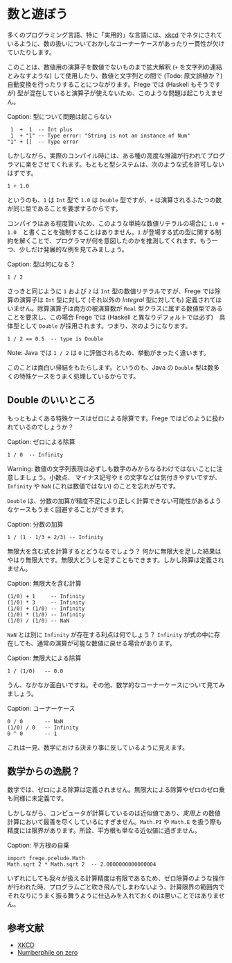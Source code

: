 # 数と遊ぼう

多くのプログラミング言語、特に「実用的」な言語には、[xkcd](http://xkcd.com/1537/) でネタにされているように、数の扱いについておかしなコーナーケースがあったり一貫性が欠けていたりします。

このことは、数値用の演算子を数値でないものまで拡大解釈 (`+` を文字列の連結とみなすような) して使用したり、数値と文字列との間で (Todo: 原文誤植か？) 自動変換を行ったりすることにつながります。Frege では (Haskell もそうですが) 型が混在していると演算子が使えないため、このような問題は起こりえません。

Caption: 型について問題は起こらない

```
 1  +  1  -- Int plus
 1  + "1" -- Type error: "String is not an instance of Num"
"1" + []  -- Type error
```

しかしながら、実際のコンパイル時には、ある種の高度な推論が行われてプログラマに楽をさせてくれます。もともと型システムは、次のような式を許可しないはずです。

```
1 + 1.0
```

というのも、`1` は `Int` 型で `1.0` は `Double` 型ですが、`+` は演算されるふたつの数が同じ型であることを要求するからです。

コンパイラはある程度賢いため、このような単純な数値リテラルの場合に `1.0 + 1.0`　と書くことを強制することはありません。`1` が登場する式の型に関する制約を解くことで、プログラマが何を意図したのかを推測してくれます。もう一つ、少しだけ発展的な例を見てみましょう。

Caption: 型は何になる？

```
1 / 2
```

さっきと同じように `1` および `2` は `Int` 型の数値リテラルですが、Frege では除算の演算子は `Int` 型に対して (それ以外の _Integral_ 型に対しても) 定義されてはいません。除算演算子は両方の被演算数が `Real` 型クラスに属する数値型であることを要求し、この場合 Frege では (Haskell と異なりデフォルトでは必ず)　具体型として  `Double` が採用されます。つまり、次のようになります。

```
1 / 2 == 0.5  -- type is Double
```

Note: Java では `1 / 2` は `0` に評価されるため、挙動がまったく違います。

このことは面白い帰結をもたらします。というのも、Java の `Double` 型は数多くの特殊ケースをうまく処理しているからです。

## Double のいいところ

もっともよくある特殊ケースはゼロによる除算です。Frege ではどのように扱われているのでしょうか？

Caption: ゼロによる除算

```
1 / 0  -- Infinity
```

Warning: 数値の文字列表現は必ずしも数字のみからなるわけではないことに注意しましょう。小数点、
マイナス記号や `E` の文字などは気付きやすいですが、`Infinity` や `NaN` (これは数値ではない) のことを忘れがちです。

`Double` は、分数の加算が精度不足により正しく計算できない可能性があるようなケースもうまく回避することができます。

Caption: 分数の加算

```
1 / (1 - 1/3 + 2/3) -- Infinity
```

無限大を含む式を計算するとどうなるでしょう？ 何かに無限大を足した結果はやはり無限大です。無限大どうしを足すこともできます。しかし除算は定義されません。

Caption: 無限大を含む計算

```
(1/0) + 1     -- Infinity
(1/0) * 3     -- Infinity
(1/0) + (1/0) -- Infinity
(1/0) * (1/0) -- Infinity
(1/0) / (1/0) -- NaN
```

`NaN` とは別に `Infinity` が存在する利点は何でしょう？ `Infinity` が式の中に存在しても、通常の演算が可能な数値に戻せる場合があります。

Caption: 無限大による除算

```
1 / (1/0)   -- 0.0
```

うん、なかなか面白いですね。その他、数学的なコーナーケースについて見てみましょう。

 Caption: コーナーケース

```
0 / 0       -- NaN
(1/0) / 0   -- Infinity
0 ^ 0       -- 1
```

これは一見、数学における決まり事に反しているように見えます。

## 数学からの逸脱？

数学では、ゼロによる除算は定義されません。無限大による除算やゼロのゼロ乗も同様に未定義です。

しかしながら、コンピュータが計算しているのは近似値であり、_実用上_ の数値計算において最善を尽くしているにすぎません。`Math.PI` や `Math.E` を扱う際も精度には限界があります。所詮、平方根も単なる近似値に過ぎません。

Caption: 平方根の自乗

```
import frege.prelude.Math
Math.sqrt 2 * Math.sqrt 2  -- 2.0000000000000004
```

いずれにしても我々が扱える計算精度は有限であるため、ゼロ除算のような操作が行われた時、プログラムごと吹き飛んでしまわないよう、計算限界の範囲内でそれなりにうまく振る舞うように仕込みを入れておくのは悪いことではありません。


## 参考文献

* [XKCD](http://xkcd.com/1537/)
* [Numberphile on zero](https://www.youtube.com/watch?v=BRRolKTlF6Q)